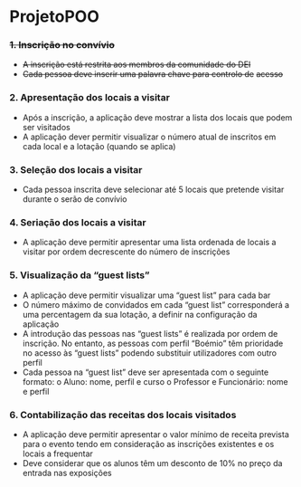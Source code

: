 # ProjetoPOO

### ~~1. Inscrição no convívio~~
- ~~A inscrição está restrita aos membros da comunidade do DEI~~
- ~~Cada pessoa deve inserir uma palavra chave para controlo de~~
~~acesso~~

### 2. Apresentação dos locais a visitar
- Após a inscrição, a aplicação deve mostrar a lista dos locais que
podem ser visitados
- A aplicação dever permitir visualizar o número atual de inscritos em
cada local e a lotação (quando se aplica)

### 3. Seleção dos locais a visitar
- Cada pessoa inscrita deve selecionar até 5 locais que pretende
visitar durante o serão de convívio

### 4. Seriação dos locais a visitar
- A aplicação deve permitir apresentar uma lista ordenada de locais a
visitar por ordem decrescente do número de inscrições

### 5. Visualização da “guest lists”
- A aplicação deve permitir visualizar uma “guest list” para cada bar
- O número máximo de convidados em cada “guest list” corresponderá
a uma percentagem da sua lotação, a definir na configuração da
aplicação
- A introdução das pessoas nas “guest lists” é realizada por ordem de
inscrição. No entanto, as pessoas com perfil “Boémio” têm prioridade
no acesso às “guest lists” podendo substituir utilizadores com outro
perfil
- Cada pessoa na “guest list” deve ser apresentada com o seguinte
formato:
o Aluno: nome, perfil e curso
o Professor e Funcionário: nome e perfil

### 6. Contabilização das receitas dos locais visitados
- A aplicação deve permitir apresentar o valor mínimo de receita
prevista para o evento tendo em consideração as inscrições
existentes e os locais a frequentar
- Deve considerar que os alunos têm um desconto de 10% no preço
da entrada nas exposições
